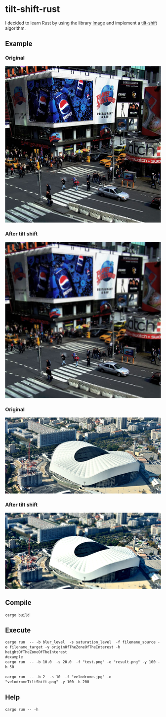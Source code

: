 # tilt-shift-rust
I decided to learn Rust by using the library [Image](https://github.com/PistonDevelopers/image) and implement a [tilt-shift](https://en.wikipedia.org/wiki/Tilt%E2%80%93shift_photography) algorithm.

## Example 

### Original 
![original](timeSquare.png)

### After tilt shift
![original](timeSquareTiltShift.png)


### Original 
![original](velodrome.jpg)

### After tilt shift
![original](velodromeTiltShift.png)

## Compile 
`cargo build`

## Execute
```
cargo run  -- -b blur_level  -s saturation_level  -f filename_source -o filename_target -y originOfTheZoneOfTheInterest -h heightOfTheZoneOfTheInterest
#example
cargo run  -- -b 10.0  -s 20.0  -f "test.png" -o "result.png" -y 100 -h 50

cargo run  -- -b 2  -s 10  -f "velodrome.jpg" -o "velodromeTiltShift.png" -y 100 -h 200

```

## Help
`cargo run -- -h`
